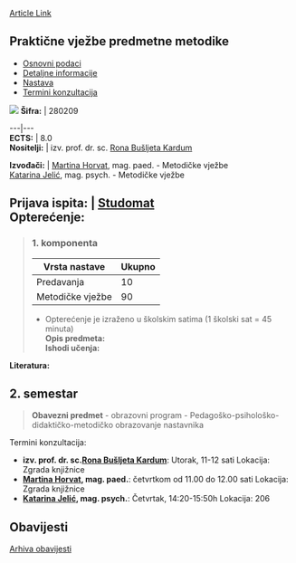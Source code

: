 [Article Link](https://www.fhs.hr/predmet/pvpm)

## Praktične vježbe predmetne metodike
  * [Osnovni podaci](https://www.fhs.hr/predmet/pvpm#v1id-904931_798318_1_0 "Osnovni podaci")
  * [Detaljne informacije](https://www.fhs.hr/predmet/pvpm#v1id-904931_798318_1_1 "Detaljne informacije")
  * [Nastava](https://www.fhs.hr/predmet/pvpm#v1id-904931_798318_1_2 "Nastava")
  * [Termini konzultacija](https://www.fhs.hr/predmet/pvpm#v1id-904931_798318_1_3 "Termini konzultacija")


[![](https://www.fhs.hr/img/flags/gif/hr.gif)](https://www.fhs.hr/predmet/pvpm)
**Šifra:** |  280209  
  
---|---  
**ECTS:** |  8.0   
**Nositelji:** |  izv. prof. dr. sc. [Rona Bušljeta Kardum](https://www.fhs.hr/djelatnik/rona.busljeta_kardum)   
  
**Izvođači:** |  [Martina Horvat](https://www.fhs.hr/djelatnik/martina.horvat), mag. paed. - Metodičke vježbe  
[Katarina Jelić](https://www.fhs.hr/djelatnik/katarina.jelic), mag. psych. - Metodičke vježbe  
  
**Prijava ispita:** |  [Studomat](http://www.isvu.hr/studomat)  
**Opterećenje:**  
---  
> ### 1. komponenta
> | Vrsta nastave | Ukupno  
> ---|---  
> Predavanja | 10  
> Metodičke vježbe | 90  
> * Opterećenje je izraženo u školskim satima (1 školski sat = 45 minuta)   
**Opis predmeta:**  
> **Ishodi učenja:**  

  
**Literatura:**  

  
**2. semestar**  
---  
> **Obavezni predmet** - obrazovni program - Pedagoško-psihološko-didaktičko-metodičko obrazovanje nastavnika  
>   
Termini konzultacija: 
  * **izv. prof. dr. sc.[Rona Bušljeta Kardum](https://www.fhs.hr/djelatnik/rona.busljeta_kardum)**: 
Utorak, 11-12 sati
Lokacija: Zgrada knjižnice 
  * **[Martina Horvat](https://www.fhs.hr/djelatnik/martina.horvat), mag. paed.**: 
četvrtkom od 11.00 do 12.00 sati 
Lokacija: Zgrada knjižnice 
  * **[Katarina Jelić](https://www.fhs.hr/djelatnik/katarina.jelic), mag. psych.**: 
Četvrtak, 14:20-15:50h
Lokacija: 206 


## Obavijesti
[Arhiva obavijesti](https://www.fhs.hr/predmet/pvpm?@=21sq8#news_132275 "Arhiva obavijesti")
